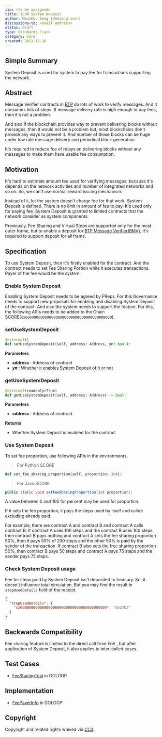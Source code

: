 ```yaml
---
iip: <to be assigned>
title: ICON System Deposit
author: MoonKyu Song (@mksong-icon)
discussions-to: <email address>
status: Draft
type: Standards Track
category: Core
created: 2022-12-16
---
```


## Simple Summary

System Deposit is used for system to pay fee for transactions supporting the network.

## Abstract

Message Verifier contracts in [BTP](https://github.com/icon-project/IIPs/blob/master/IIPS/iip-25.md) do lots of work to verify messages.  And it consumes lots of steps. If message delivery rate is high enough to pay fees, then it's not a problem.

And also if the blockchain provides way to prevent delivering blocks without messages, then it would not be a problem but, most blockchains don't provide any ways to prevent it.  And number of those blocks can be huge under low rate message delivery and periodical block generation.

It's required to reduce fee of relays on delivering blocks without any messages to make them have usable fee consumption.

## Motivation

It's hard to estimate amount fee used for verifying messages, because it's depends on the network activities and number of integrated networks and so on. So, we can't use normal reward issuing mechanism.

Instead of it, let the system doesn't charge fee for that work. System Deposit is defined. There is no limit in amount of fee to pay. It's used only for paying fee. System Deposit is granted to limited contracts that the network consider as system components.

Previously, Fee Sharing and Virtual Steps are supported only for the most outer frame, but to enable a deposit for [BTP Message Verifier(BMV)](https://github.com/icon-project/IIPs/blob/master/IIPS/iip-25.md#btp-message-verifier), it's required to support deposit for all frame.

## Specification

To use System Deposit, then it's firstly enabled for the contract. And the contract needs to set Fee Sharing Portion while it executes transactions. Payer of the fee would be the system.

### Enable System Deposit

Enabling System Deposit needs to be agreed by PReps. For this Governance needs to support new proposals for enabling and disabling System Deposit of the contract. And also the system needs to support the feature.
For this, the following APIs needs to be added to the Chain SCORE(`cx0000000000000000000000000000000000000000`).


### setUseSystemDeposit

```python
@external()
def setUseSystemDeposit(self, address: Address, yn: bool):
```
**Parameters**
* **address** : Address of contract
* ***yn*** : Whether it enables System Deposit of it or not


### getUseSystemDeposit

```python
@external(readonly=True)
def getUseSystemDeposit(self, address: Address) -> bool:
```
**Parameters**
* **address** : Address of contract

**Returns**
* Whether System Deposit is enabled for the contract

### Use System Deposit

To set fee proportion, use following APIs in the environments.

> For Python SCORE
```python
def set_fee_sharing_proportion(self, proportion: int):
```

> For Java SCORE
```java
public static void setFeeSharingProportion(int proportion);
```

A value between 0 and 100 for percent may be used for proportion.

If it sets the fee proportion, it pays the steps used by itself and callee excluding already paid.

For example, there are contract A and contract B and contract A calls contract B. If contract A uses 100 steps and the contract B uses 100 steps, then contract B pays nothing and contract A sets the fee sharing proportion 50%, then it pays 50% of 200 steps and the other 50% is paid by the sender of the transaction. If contract B also sets the free sharing proportion 50%, then contract B pays 50 steps and contract A pays 75 steps and the sender pays 75 steps.

### Check System Deposit usage

Fee for steps paid by System Deposit isn't deposited to treasury. So, it doesn't influence total circulation.
But you may find the result in `stepUsedDetails` field of the receipt.

```json
{
  "stepUsedDetails": {
    "cx0000000000000000000000000000000000000000": "0x27b3"
  }
}
```

## Backwards Compatibility

Fee sharing feature is limited to the direct call from EoA , but after application of System Deposit, it also applies to inter-called cases.

## Test Cases

* [FeeSharingTest](https://github.com/icon-project/goloop/blob/master/testsuite/java/foundation/icon/test/cases/FeeSharingTest.java) in GOLOOP

## Implementation

* [FeePayerInfo](https://github.com/icon-project/goloop/blob/master/service/contract/feepayerinfo.go) in GOLOOP

## Copyright
Copyright and related rights waived via [CC0](https://creativecommons.org/publicdomain/zero/1.0/).
